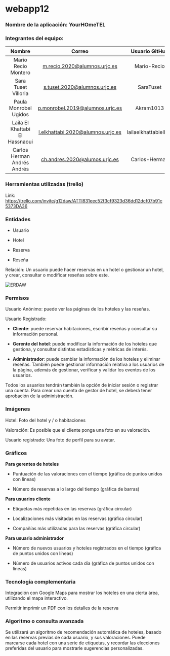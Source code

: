 # webapp12
### Nombre de la aplicación: YourHOmeTEL

### Integrantes del equipo: 
| Nombre                         | Correo                            | Usuario GitHub       |
|:------------------------------:|:---------------------------------:|:--------------------:|
| Mario Recio Montero            | m.recio.2020@alumnos.urjc.es      | Mario-Recio          |
| Sara Tuset Villoria            | s.tuset.2020@alumnos.urjc.es      | SaraTuset            |
| Paula Monrobel Ugidos          | p.monrobel.2019@alumnos.urjc.es   | Akram1013            |
| Laila El Khattabi El Hassnaoui | l.elkhattabi.2020@alumnos.urjc.es | lailaelkhattabielhas |
| Carlos Herman Andrés Andrés    | ch.andres.2020@alumos.urjc.es     | Carlos-Herman        |


### Herramientas utilizadas (trello) 

Link: https://trello.com/invite/g12daw/ATTI831eec52f3cf9323d36dd12dcf07b91c5373DA36 



### Entidades

- Usuario 

- Hotel 

- Reserva 

- Reseña


Relación: Un usuario puede hacer reservas en un hotel o gestionar un hotel, y crear, consultar o modificar reseñas sobre este. 

![ERDAW](https://github.com/CodeURJC-DAW-2023-24/webapp12/assets/80918031/d5d85d60-e309-45bb-b03b-396ecfa2e8f3)

### Permisos

Usuario Anónimo: puede ver las páginas de los hoteles y las reseñas. 

Usuario Registrado: 

- **Cliente**: puede reservar habitaciones, escribir reseñas y consultar su información personal.   

- **Gerente del hotel**: puede modificar la información de los hoteles que gestiona, y consultar distintas estadísticas y métricas de interés.  

- **Administrador**: puede cambiar la información de los hoteles y eliminar reseñas.  También puede gestionar información relativa a los usuarios de la página, además de gestionar, verificar y validar los eventos de los usuarios. 

Todos los usuarios tendrán también la opción de iniciar sesión o registrar una cuenta. Para crear una cuenta de gestor de hotel, se deberá tener aprobación de la administración. 
 

### Imágenes 

Hotel: Foto del hotel y / o habitaciones 

Valoración: Es posible que el cliente ponga una foto en su valoración. 

Usuario registrado: Una foto de perfil para su avatar. 

 

### Gráficos

**Para gerentes de hoteles**  

- Puntuación de las valoraciones con el tiempo (gráfica de puntos unidos con líneas) 

- Número de reservas a lo largo del tiempo (gráfica de barras) 

**Para usuarios cliente**

 - Etiquetas más repetidas en las reservas (gráfica circular) 

 - Localizaciones más visitadas en las reservas (gráfica circular) 

 - Compañías más utilizadas para las reservas (gráfica circular) 

**Para usuario administrador**

 - Número de nuevos usuarios y hoteles registrados en el tiempo (gráfica de puntos unidos con líneas) 

 - Número de usuarios activos cada día (gráfica de puntos unidos con líneas) 

 

### Tecnología complementaria

Integración con Google Maps para mostrar los hoteles en una cierta área, utilizando el mapa interactivo. 

Permitir imprimir un PDF con los detalles de la reserva 
 

### Algoritmo o consulta avanzada

Se utilizará un algoritmo de recomendación automática de hoteles, basado en las reservas previas de cada usuario, y sus valoraciones. Puede marcarse cada hotel con una serie de etiquetas, y recordar las elecciones preferidas del usuario para mostrarle sugerencias personalizadas. 
